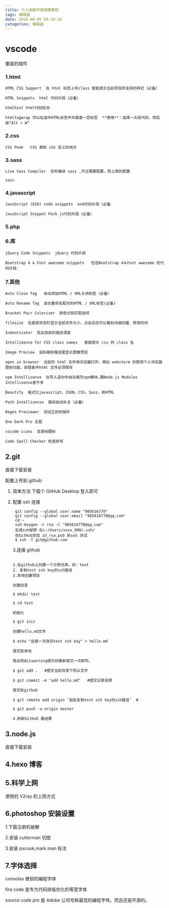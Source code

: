 ```yaml
---
title: 个人电脑环境搭建教程
tags: 编辑器
date: 2018-08-05 09:19:18
categories: 编辑器
---
```


# vscode

要装的插件

### 1.html

```
HTML CSS Support  在 html 标签上写class 智能提示当前项目所支持的样式（必备）

HTML Snippets  html 代码片段（必备）

htmlhint html代码检测

htmltagwrap 可以在选中HTML标签中外面套一层标签  **使用**：选择一大段代码，然后按“Alt + W”
```

<!-- more -->

### 2.css

```
CSS Peek   CSS 类和 ids 定义的地方
```

### 3.sass

```
Live Sass Compiler  实时编译 sass ,不过需要配置，附上我的配置

sass
```

### 4.javascript

```
JavaScript (ES6) code snippets  es6代码片段（必备

JavaScript Snippet Pack js代码片段（必备）
```

### 5.php

### 6.库

```
jQuery Code Snippets  jQuery 代码片段

Bootstrap 4 & Font awesome snippets   包含Bootstrap 4＆Font awesome 的代码片段.
```

### 7.其他

```
Auto Close Tag   自动添加HTML / XML关闭标签（必备）

Auto Rename Tag  自动重命名配对的HTML / XML标签(必备)

Bracket Pair Colorizer  颜色识别匹配括号

filesize  在底部状态栏显示当前文件大小，点击后还可以看到详细创建、修改时间

Indenticator  突出目前的缩进深度

IntelliSense for CSS class names   智能提示 css 的 class 名

Image Preview  鼠标移到路径里显示图像预览

open in browser  当前的 html 文件用浏览器打开，类似 webstorm 的那四个小浏览器图标功能，前提条件html 文件必须保存

npm Intellisense  在导入语句中自动填充npm模块,跟Node.js Modules Intellisense差不多

Beautify  格式化javascript，JSON，CSS，Sass，和HTML

Path Intellisense  路径自动补全（必备）

Regex Previewer  测试正则的插件

One Dark Pro 主题

vscode-icons  目录树图标

Code Spell Checker 检查拼写
```

## 2.git

直接下载安装

配置上传到 github

1. 简单方法 下载个 GitHub Desktop 登入即可

2. 配置 ssh 连接

    ```
     git config --global user.name "985616770"
     git config --global user.email "985616770@qq.com"
     cd ~
     ssh-keygen -t rsa -C "985616770@qq.com"
     生成ssh秘钥 在c:/Users/xxxx_000/.ssh/
     在GitHub添加 id_rsa.pub 到ssh 测试
     $ ssh -T git@github.com

    ```

    3.连接 github

    ```

    1.在github上创建一个示例仓库，如：test
    2. 复制test ssh key的ssh路径
    3.本地创建项目

    创建目录

    $ mkdir test

    $ cd test

    初始化

    $ git init

    创建hello.md文件

    $ echo "这是一次测试test ssh key" > hello.md

    提交到本地

    若出现如上warning提示则重新提交一次即可。

    $ git add .   #提交当前目录下所以文件

    $ git commit -m "add hello.md"   #提交记录说明

    提交到github

    $ git remote add origin ‘粘贴复制test ssh key的ssh路径’  #

    $ git push -u origin master

    4.刷新GitHub 看结果
    ```

## 3.node.js

直接下载安装

## 4.hexo 博客

## 5.科学上网

使用的 V2ray 的上网方式

## 6.photoshop 安装设置

1.下载注册机破解

2.安装 cutterman 切图

3.安装 pxcook,mark man 标注

## 7.字体选择

consolas 微软的编程字体

fira code 是专为代码排版优化的等宽字体

source code pro 是 Adobe 公司号称最佳的编程字体。而且还是开源的。
